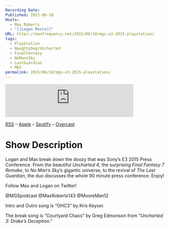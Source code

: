 ```yaml
---
Recording Date: 
Published: 2015-06-18
Hosts:
  - Max Roberts
  - "[[Logan Moore]]"
URL: https://maxfrequency.net/2015/06/18/mgs-e3-2015-playstation/
tags:
  - PlayStation
  - NaughtyDog/Uncharted
  - FinalFantasy
  - NoMansSky
  - LastGuardian
  - MGS
permalink: 2015/06/18/mgs-e3-2015-playstation/
---
```

<iframe src="https://podcasters.spotify.com/pod/show/millennialgamingspeak/embed/episodes/E3-2015-Breaking-Down-Sonys-Press-Conference-e1adhrb/a-a6ts42a" height="102px" width="400px" frameborder="0" scrolling="no"></iframe>

[RSS](https://anchor.fm/s/74aa3858/podcast/rss) – [Apple](https://podcasts.apple.com/us/podcast/episode-3-gdc-wrap-up/id1000915981?i=1000542222515) – [Spotify](https://open.spotify.com/episode/7wePXT4Bt22LWifVLx3n8y) – [Overcast](https://overcast.fm/+EtIgeWxEU)
# Show Description

Logan and Max break down the doozy that was Sony’s E3 2015 Press Conference. From the beautiful *Uncharted 4*, the surprising *Final Fantasy 7 Remake*, to *No Man’s Sky*’s gigantic universe, to the revival of *The Last Guardian*, the duo discusses the whole 90 minute press conference. Enjoy!

Follow Max and Logan on Twitter!

@MGSpodcast
@MaxRoberts143
@MooreMan12

Intro and Outro song is “OHC3” by Kris Keyser.

The break song is “Courtyard Chaos” by Greg Edmonson from “*Uncharted 3: Drake’s Deception*.”